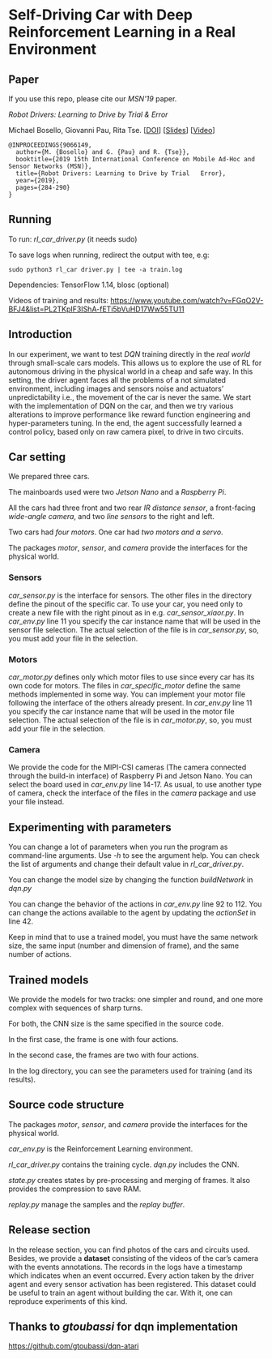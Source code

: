 # Self-Driving Car with Deep Reinforcement Learning in a Real Environment

## Paper

If you use this repo, please cite our *MSN'19* paper.

*Robot Drivers: Learning to Drive by Trial \& Error*

Michael Bosello, Giovanni Pau, Rita Tse.
[[DOI](https://doi.org/10.1109/MSN48538.2019.00061)]
[[Slides](https://michaelbosello.github.io/uploads/slides/presentations/MSN2019-slide.pdf)]
[[Video](https://www.youtube.com/watch?v=FGqO2V-BFJ4&list=PL2TKpIF3IShA-fETi5bVuHD17Ww55TU11)]

```
@INPROCEEDINGS{9066149,
  author={M. {Bosello} and G. {Pau} and R. {Tse}},
  booktitle={2019 15th International Conference on Mobile Ad-Hoc and Sensor Networks (MSN)}, 
  title={Robot Drivers: Learning to Drive by Trial   Error}, 
  year={2019},
  pages={284-290}
}
```

## Running

To run: *rl_car_driver.py* (it needs sudo) 

To save logs when running, redirect the output with tee, e.g:

    sudo python3 rl_car driver.py | tee -a train.log

Dependencies: TensorFlow 1.14, blosc (optional)

Videos of training and results: https://www.youtube.com/watch?v=FGqO2V-BFJ4&list=PL2TKpIF3IShA-fETi5bVuHD17Ww55TU11

## Introduction
In our experiment, we want to test *DQN* training directly in the *real world* through small-scale cars models. This allows us to explore the use of RL for autonomous driving in the physical world in a cheap and safe way. In this setting, the driver agent faces all the problems of a not simulated environment, including images and sensors noise and actuators’ unpredictability i.e., the movement of the car is never the same. We start with the implementation of DQN on the car, and then we try various alterations to improve performance like reward function engineering and hyper-parameters tuning. In the end, the agent successfully learned a control policy, based only on raw camera pixel, to drive in two circuits.
## Car setting
We prepared three cars.

The mainboards used were two _Jetson Nano_ and a _Raspberry Pi_.

All the cars had three front and two rear _IR distance sensor_, a front-facing _wide-angle camera_, and two _line sensors_ to the right and left.

Two cars had _four motors_. One car had _two motors and a servo_. 

The packages *motor*, *sensor*, and *camera* provide the interfaces for the physical world.
###  Sensors
*car_sensor.py* is the interface for sensors. The other files in the directory define the pinout of the specific car. To use your car, you need only to create a new file with the right pinout as in e.g. *car_sensor_xiaor.py*.
In *car_env.py* line 11 you specify the car instance name that will be used in the sensor file selection. The actual selection of the file is in *car_sensor.py*, so, you must add your file in the selection.
### Motors
*car_motor.py* defines only which motor files to use since every car has its own code for motors. The files in *car_specific_motor* define the same methods implemented in some way. You can implement your motor file following the interface of the others already present. 
In *car_env.py* line 11 you specify the car instance name that will be used in the motor file selection. The actual selection of the file is in *car_motor.py*, so, you must add your file in the selection.
### Camera
We provide the code for the MIPI-CSI cameras (The camera connected through the build-in interface) of Raspberry Pi and Jetson Nano. 
You can select the board used in *car_env.py* line 14-17.
As usual, to use another type of camera, check the interface of the files in the *camera* package and use your file instead.

## Experimenting with parameters
You can change a lot of parameters when you run the program as command-line arguments. Use *-h* to see the argument help. 
You can check the list of arguments and change their default value in *rl_car_driver.py*.

You can change the model size by changing the function *buildNetwork* in *dqn.py*

You can change the behavior of the actions in *car_env.py* line 92 to 112. You can change the actions available to the agent by updating the *actionSet* in line 42.

Keep in mind that to use a trained model, you must have the same network size, the same input (number and dimension of frame), and the same number of actions.

## Trained models
We provide the models for two tracks: one simpler and round, and one more complex with sequences of sharp turns.

For both, the CNN size is the same specified in the source code.

In the first case, the frame is one with four actions.

In the second case, the frames are two with four actions.

In the log directory, you can see the parameters used for training (and its results).

## Source code structure
The packages *motor*, *sensor*, and *camera* provide the interfaces for the physical world.

*car_env.py* is the Reinforcement Learning environment.

*rl_car_driver.py* contains the training cycle.
*dqn.py* includes the CNN.

*state.py* creates states by pre-processing and merging of frames. It also provides the compression to save RAM.

*replay.py* manage the samples and the *replay buffer*. 

## Release section
In the release section, you can find photos of the cars and circuits used.
Besides, we provide a **dataset** consisting of the videos of the car’s camera with the events annotations. The records in the logs have a timestamp which indicates when an event occurred. Every action taken by the driver agent and every sensor activation has been registered. This dataset could be useful to train an agent without building the car. With it, one can reproduce experiments of this kind.

## Thanks to *gtoubassi* for dqn implementation
https://github.com/gtoubassi/dqn-atari
